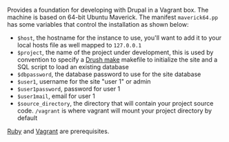Provides a foundation for developing with Drupal in a Vagrant box.  The machine is based on 64-bit Ubuntu Maverick.  The manifest `maverick64.pp` has some variables that control the installation as shown below:

* `$host`, the hostname for the instance to use, you'll want to add it to your local hosts file as well mapped to `127.0.0.1`
* `$project`, the name of the project under development, this is used by convention to specify a [Drush make](http://drupal.org/project/drush_make) makefile to initialize the site and a SQL script to load an existing database
* `$dbpassword`, the database password to use for the site database
* `$user1`, username for the site "user 1" or admin
* `$user1password`, password for user 1
* `$user1mail`, email for user 1
* `$source_directory`, the directory that will contain your project source code.  `/vagrant` is where vagrant will mount your project directory by default

[Ruby](http://ruby-lang.org) and [Vagrant](http://vagrantup.com) are prerequisites.